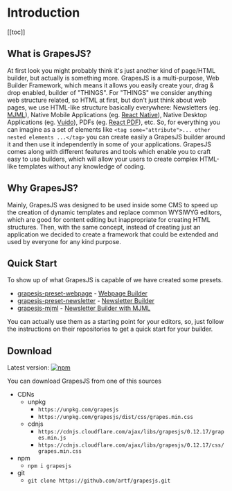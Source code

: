 # Introduction

[[toc]]

## What is GrapesJS?
At first look you might probably think it's just another kind of page/HTML builder, but actually is something more. GrapesJS is a multi-purpose, Web Builder Framework, which means it allows you easily create your, drag & drop enabled, builder of "THINGS". For "THINGS" we consider anything web structure related, so HTML at first, but don't just think about web pages, we use HTML-like structure basically everywhere: Newsletters (eg. [MJML](https://mjml.io/)), Native Mobile Applications (eg. [React Native](https://github.com/facebook/react-native)), Native Desktop Applications (eg. [Vuido](https://vuido.mimec.org)), PDFs (eg. [React PDF](https://github.com/diegomura/react-pdf)), etc. So, for everything you can imagine as a set of elements like `<tag some="attribute">... other nested elements ...</tag>` you can create easily a GrapesJS builder around it and then use it independently in some of your applications.
GrapesJS comes along with different features and tools which enable you to craft easy to use builders, which will allow your users to create complex HTML-like templates without any knowledge of coding.





## Why GrapesJS?
Mainly, GrapesJS was designed to be used inside some CMS to speed up the creation of dynamic templates and replace common WYSIWYG editors, which are good for content editing but inappropriate for creating HTML structures. Then, with the same concept, instead of creating just an application we decided to create a framework that could be extended and used by everyone for any kind purpose.





## Quick Start
To show up of what GrapesJS is capable of we have created some presets.

* [grapesjs-preset-webpage](https://github.com/artf/grapesjs-preset-webpage) - [Webpage Builder](http://artf.github.io/grapesjs/demo.html)
* [grapesjs-preset-newsletter](https://github.com/artf/grapesjs-preset-newsletter) - [Newsletter Builder](http://artf.github.io/grapesjs/demo-newsletter-editor.html)
* [grapesjs-mjml](https://github.com/artf/grapesjs-mjml) - [Newsletter Builder with MJML](http://artf.github.io/grapesjs/demo-mjml.html)

You can actually use them as a starting point for your editors, so, just follow the instructions on their repositories to get a quick start for your builder.





## Download

Latest version: [![npm](https://img.shields.io/npm/v/grapesjs.svg?colorB=e67891)](https://www.npmjs.com/package/grapesjs)

You can download GrapesJS from one of this sources

* CDNs
  * unpkg
    * `https://unpkg.com/grapesjs`
    * `https://unpkg.com/grapesjs/dist/css/grapes.min.css`
  * cdnjs
    * `https://cdnjs.cloudflare.com/ajax/libs/grapesjs/0.12.17/grapes.min.js`
    * `https://cdnjs.cloudflare.com/ajax/libs/grapesjs/0.12.17/css/grapes.min.css`
* npm
  * `npm i grapesjs`
* git
  * `git clone https://github.com/artf/grapesjs.git`

